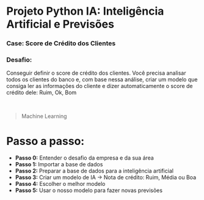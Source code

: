 # Projeto Python IA: Inteligência Artificial e Previsões

### Case: Score de Crédito dos Clientes

### Desafio:
Conseguir definir o score de crédito dos clientes. Você precisa analisar todos os clientes do banco e, com base nessa análise, criar um modelo que consiga ler as informações do cliente e dizer automaticamente o score de crédito dele: Ruim, Ok, Bom

<br>

> Machine Learning
# Passo a passo:

- **Passo 0:** Entender o desafio da empresa e da sua área
- **Passo 1:** Importar a base de dados
- **Passo 2:** Preparar a base de dados para a inteligência artificial
- **Passo 3:** Criar um modelo de IA -> Nota de crédito: Ruim, Média ou Boa
- **Passo 4:** Escolher o melhor modelo
- **Passo 5:** Usar o nosso modelo para fazer novas previsões

